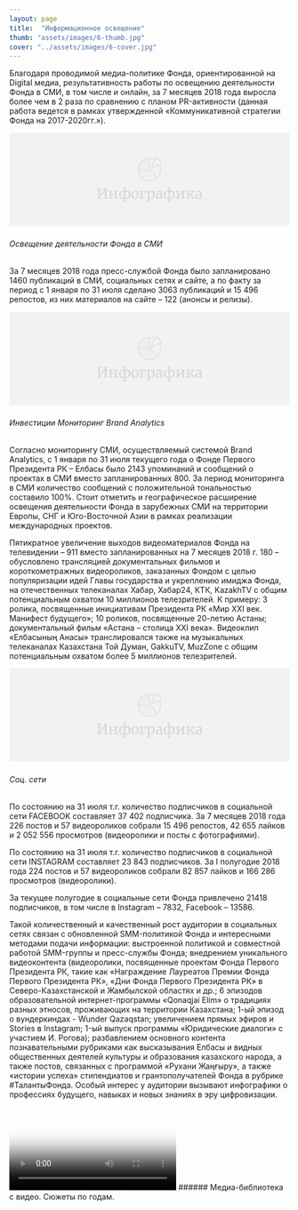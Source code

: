 ```yaml
---
layout: page
title:  "Информационное освещение"
thumb: "assets/images/6-thumb.jpg"
cover: "../assets/images/6-cover.jpg"
---
```


Благодаря проводимой медиа-политике Фонда, ориентированной на Digital медиа, результативность работы по освещению деятельности Фонда в СМИ, в том числе и онлайн, за 7 месяцев 2018 года выросла более чем в 2 раза по сравнению с планом PR-активности (данная работа ведется в рамках утвержденной «Коммуникативной стратегии Фонда на 2017-2020гг.»).

![](../assets/images/placeholder-infographic.png)
###### Освещение деятельности Фонда в СМИ

За 7 месяцев 2018 года пресс-службой Фонда было запланировано 1460 публикаций в СМИ, социальных сетях и сайте, а по факту за период с 1 января по 31 июля сделано 3063 публикаций и 15 496 репостов, из них материалов на сайте – 122 (анонсы и релизы).

![](../assets/images/placeholder-infographic.png)
###### Инвестиции Мониторинг Brand Analytics

Согласно мониторингу СМИ, осуществляемый системой Brand Analytics, с 1 января по 31 июля текущего года о Фонде Первого Президента РК – Елбасы было 2143 упоминаний и сообщений о проектах в СМИ вместо запланированных 800. За период мониторинга в СМИ количество сообщений с положительной тональностью составило 100%. Стоит отметить и географическое расширение освещения деятельности Фонда в зарубежных СМИ на территории Европы, СНГ и Юго-Восточной Азии в рамках реализации международных проектов.

Пятикратное увеличение выходов видеоматериалов Фонда на телевидении – 911 вместо запланированных на 7 месяцев 2018 г. 180 – обусловлено трансляцией документальных фильмов и короткометражных видеороликов, заказанных Фондом с целью популяризации идей Главы государства и укреплению имиджа Фонда, на отечественных телеканалах Хабар, Хабар24, КТК, KazakhTV с общим потенциальным охватом 10 миллионов телезрителей. К примеру: 3 ролика, посвященные инициативам Президента РК «Мир XXI век. Манифест будущего»; 10 роликов, посвященные 20-летию Астаны; документальный фильм «Aстана – столица XXI века». Видеоклип «Елбасының Анасы» транслировался также на музыкальных телеканалах Казахстана Той Думан, GakkuTV, MuzZone с общим потенциальным охватом более 5 миллионов телезрителей.

![](../assets/images/placeholder-infographic.png)
###### Соц. сети

По состоянию на 31 июля т.г. количество подписчиков в социальной сети FACEBOOK составляет 37 402 подписчика. За 7 месяцев 2018 года 226 постов и 57 видеороликов собрали 15 496 репостов, 42 655 лайков и 2 052 556 просмотров (видеоролики и посты с фотографиями).  

По состоянию на 31 июля т.г. количество подписчиков в социальной сети INSTAGRAM составляет 23 843 подписчиков. За I полугодие 2018 года 224 постов и 57 видеороликов собрали 82 857 лайков и 166 286 просмотров (видеоролики).

За текущее полугодие в социальные сети Фонда привлечено 21418 подписчиков, в том числе в Instagram – 7832, Facebook – 13586.

Такой количественный и качественный рост аудитории в социальных сетях связан с обновленной SMM-политикой Фонда и интересными методами подачи информации: выстроенной политикой и совместной работой SMM-группы и пресс-службы Фонда; внедрением уникального видеоконтента (видеоролики, посвященные проектам Фонда Первого Президента РК, такие как «Награждение Лауреатов Премии Фонда Первого Президента РК», «Дни Фонда Первого Президента РК» в Северо-Казахстанской и Жамбылской областях и др.; 6 эпизодов образовательной интернет-программы «Qonaqjai Elim» о традициях разных этносов, проживающих на территории Казахстана; 1-ый эпизод о вундеркиндах - Wunder Qazaqstan; увеличением прямых эфиров и Stories в Instagram; 1-ый выпуск программы «Юридические диалоги» с участием                И. Рогова); разбавлением основного контента познавательными рубриками как высказывания Елбасы и видных общественных деятелей культуры и образования казахского народа, а также постов, связанных с программой «Рухани Жаңғыру», а также «истории успеха» стипендиатов и грантополучателей Фонда в рубрике #ТалантыФонда. Особый интерес у аудитории вызывают инфографики о профессиях будущего, навыках и новых знаниях в эру цифровизации.

<video poster="../assets/images/placeholder-video.png">
</video>
###### Медиа-библиотека с видео. Сюжеты по годам.
